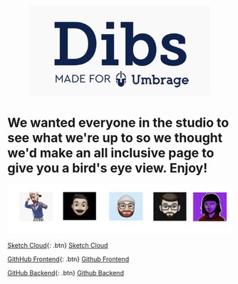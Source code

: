 <p align="center"> 
  <img src="dibs.png">
</p>

# We wanted everyone in the studio to see what we're up to so we thought we'd make an all inclusive page to give you a bird's eye view. Enjoy!

<div class="row">
<p align="center"> <img src="team.png">
 </p>
 </div> 

[Sketch Cloud](https://www.sketch.com/s/29b12cf5-0b5d-4af9-aaa9-eb4a1d4fae0e){: .btn}
[Sketch Cloud](https://www.sketch.com/s/29b12cf5-0b5d-4af9-aaa9-eb4a1d4fae0e)

[GithHub Frontend](https://github.com/Umbrage-Studios/march-cohort-frontend){: .btn}
[Github Frontend](https://github.com/Umbrage-Studios/march-cohort-frontend)

[GitHub Backend](https://github.com/Umbrage-Studios/march-cohort-backend){: .btn}
[Github Backend](https://github.com/Umbrage-Studios/march-cohort-backend)
